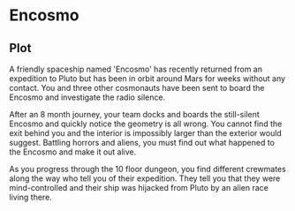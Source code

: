 # Encosmo


## Plot
A friendly spaceship named 'Encosmo' has recently returned from an expedition to Pluto but has been in orbit around Mars for weeks without any contact. You and three other cosmonauts have been sent to board the Encosmo and investigate the radio silence.

After an 8 month journey, your team docks and boards the still-silent Encosmo and quickly notice the geometry is all wrong. You cannot find the exit behind you and the interior is impossibly larger than the exterior would suggest. Battling horrors and aliens, you must find out what happened to the Encosmo and make it out alive.

As you progress through the 10 floor dungeon, you find different crewmates along the way who tell you of their expedition. They tell you that they were mind-controlled and their ship was hijacked from Pluto by an alien race living there.